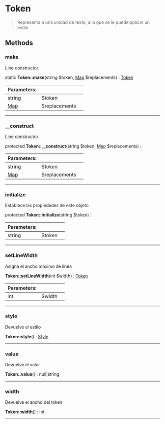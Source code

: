
                                                                                                                                            
    
# Token


> Representa a una unidad de texto, a la que se le puede aplicar un estilo
>
> 








## Methods

### make
Line constructor.


static **Token::make**(string $token, [Map](../../../Map.md) $replacements) : [Token](../../../Token.md)


|Parameters: | | |
| --- | --- | --- |
|string |$token |  |
|[Map](../../../Map.md) |$replacements |  |

---


### __construct
Line constructor.


protected **Token::__construct**(string $token, [Map](../../../Map.md) $replacements) : 


|Parameters: | | |
| --- | --- | --- |
|string |$token |  |
|[Map](../../../Map.md) |$replacements |  |

---


### initialize
Establece las propiedades de este objeto


protected **Token::initialize**(string $token) : 


|Parameters: | | |
| --- | --- | --- |
|string |$token |  |

---


### setLineWidth
Asigna el ancho máximo de linea


**Token::setLineWidth**(int $width) : [Token](../../../Token.md)


|Parameters: | | |
| --- | --- | --- |
|int |$width |  |

---


### style
Devuelve el estilo


**Token::style**() : [Style](../../../Style.md)



---


### value
Devuelve el valor


**Token::value**() : null|string



---


### width
Devuelve el ancho del token


**Token::width**() : int



---


                                                                                                                                                                                                                                                                                                                                                                                                            
    
                                                                                                                                                                                                                                                                             
                